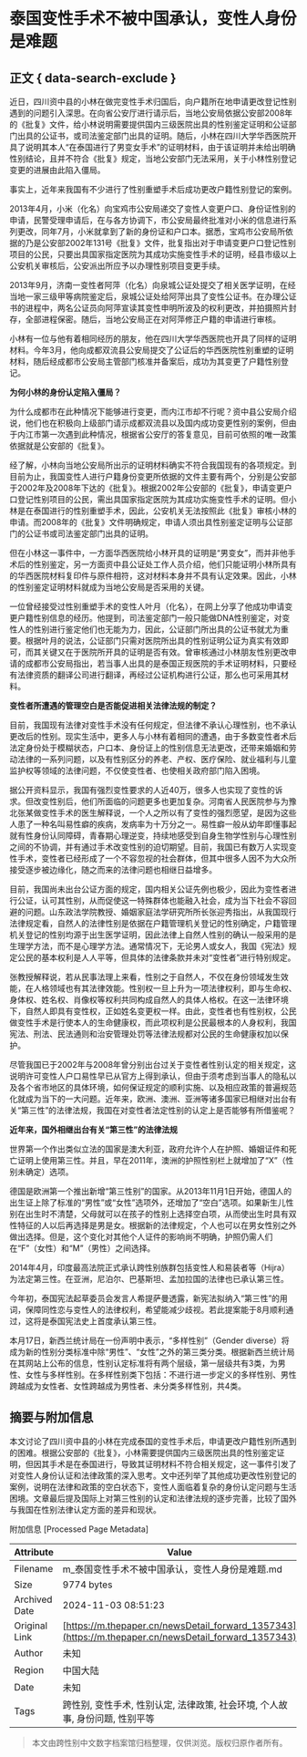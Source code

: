 # 泰国变性手术不被中国承认，变性人身份是难题

## 正文 { data-search-exclude }


近日，四川资中县的小林在做完变性手术归国后，向户籍所在地申请更改登记性别遇到的问题引入深思。在向省公安厅进行请示后，当地公安局依据公安部2008年的《批复》文件，给小林说明需要提供国内三级医院出具的性别鉴定证明和公证部门出具的公证书，或司法鉴定部门出具的证明。随后，小林在四川大学华西医院开具了说明其本人“在泰国进行了男变女手术”的证明材料，由于该证明并未给出明确性别结论，且并不符合《批复》规定，当地公安部门无法采用，关于小林性别登记变更的进展由此陷入僵局。

事实上，近年来我国有不少进行了性别重塑手术后成功更改户籍性别登记的案例。

2013年4月，小米（化名）向宝鸡市公安局递交了变性人变更户口、身份证性别的申请，民警受理申请后，在与各方协调下，市公安局最终批准对小米的信息进行系列更改，同年7月，小米就拿到了新的身份证和户口本。据悉，宝鸡市公安局所依据的乃是公安部2002年131号《批复》文件，批复指出对于申请变更户口登记性别项目的公民，只要出具国家指定医院为其成功实施变性手术的证明，经县市级以上公安机关审核后，公安派出所应予以办理性别项目变更手续。

2013年9月，济南一变性者阿萍（化名）向泉城公证处提交了相关医学证明，在经当地一家三级甲等病院鉴定后，泉城公证处给阿萍出具了变性公证书。在办理公证书的进程中，两名公证员向阿萍宣读其变性申明所波及的权利更改，并拍摄照片封存，全部进程保密。随后，当地公安局正在对阿萍修正户籍的申请进行审核。

小林有一位与他有着相同经历的朋友，他在四川大学华西医院也开具了同样的证明材料。今年3月，他向成都双流县公安局提交了公证后的华西医院性别重塑的证明材料，随后经成都市公安局主管部门核准并备案后，成功为其变更了户籍性别登记。

**为何小林的身份认定陷入僵局？**

为什么成都市在此种情况下能够进行变更，而内江市却不行呢？资中县公安局介绍说，他们也在积极向上级部门请示成都双流县以及国内成功变更性别的案例，但由于内江市第一次遇到此种情况，根据省公安厅的答复意见，目前可依照的唯一政策依据就是公安部的《批复》。

经了解，小林向当地公安局所出示的证明材料确实不符合我国现有的各项规定。到目前为止，我国变性人进行户籍身份变更所依据的文件主要有两个，分别是公安部于2002年及2008年下达的《批复》。根据2002年公安部的《批复》，申请变更户口登记性别项目的公民，需出具国家指定医院为其成功实施变性手术的证明。但小林是在泰国进行的性别重塑手术，因此，公安机关无法按照此《批复》审核小林的申请。而2008年的《批复》文件明确规定，申请人须出具性别鉴定证明与公证部门的公证书或司法鉴定部门出具的证明。

但在小林这一事件中，一方面华西医院给小林开具的证明是“男变女”，而并非他手术后的性别鉴定，另一方面资中县公证处工作人员介绍，他们只能证明小林所具有的华西医院材料复印件与原件相符，这对材料本身并不具有认定效果。因此，小林的性别鉴定证明材料就成为当地公安局是否采用的关键。

一位曾经接受过性别重塑手术的变性人叶月（化名），在网上分享了他成功申请变更户籍性别信息的经历。他提到，司法鉴定部门一般只能做DNA性别鉴定，对变性人的性别进行鉴定他们也无能为力，因此，公证部门所出具的公证书就尤为重要。根据叶月的说法，公证部门只需对医院所出具的性别证明公证为真实有效即可，而其关键又在于医院所开具的证明是否有效。曾审核通过小林朋友性别更改申请的成都市公安局指出，若当事人出具的是泰国正规医院的手术证明材料，只要经有法律资质的翻译公司进行翻译，再经过公证机构进行公证，那么也可采用其材料。

**变性者所遭遇的管理空白是否能促进相关法律法规的制定？**

目前，我国现有法律对变性手术没有任何规定，但法律不承认心理性别，也不承认更改后的性别。现实生活中，更多人与小林有着相同的遭遇，由于多数变性者术后法定身份处于模糊状态，户口本、身份证上的性别信息无法更改，还带来婚姻和劳动法律的一系列问题，以及有性别区分的养老、产权、医疗保险、就业福利与儿童监护权等领域的法律问题，不仅使变性者、也使相关政府部门陷入困境。

据公开资料显示，我国有强烈变性要求的人近40万，很多人也实现了变性的诉求。但改变性别后，他们所面临的问题更多也更加复杂。河南省人民医院参与为豫北张某做变性手术的医生解释说，一个人之所以有了变性的强烈愿望，是因为这些人患了一种名叫易性癖的疾病，发病率为十万分之一。易性癖一般从幼年即懂事起就有性身份认同障碍，青春期心理逆变，持续地感受到自身生物学性别与心理性别之间的不协调，并有通过手术改变性别的迫切期望。目前，我国已有数万人实现变性手术，变性者已经形成了一个不容忽视的社会群体，但其中很多人因不为大众所接受逐步被边缘化，随之而来的法律问题也相继日益增多。

目前，我国尚未出台公证方面的规定，国内相关公证先例也极少，因此为变性者进行公证，认可其性别，从而促使这一特殊群体也能融入社会，成为当下社会不容回避的问题。山东政法学院教授、婚姻家庭法学研究所所长张迎秀指出，从我国现行法律规定看，自然人的法律性别是依据在户籍管理机关登记的性别确定，户籍管理机关登记的性别均源于出生医学证明，因此法律上自然人性别的确认一般采用的是生理学方法，而不是心理学方法。通常情况下，无论男人或女人，我国《宪法》规定公民的基本权利是人人平等，但具体的法律条款并未对“变性者”进行特别规定。

张教授解释说，若从民事法理上来看，性别之于自然人，不仅在身份领域发生效能，在人格领域也有其法律效能。性别权一旦上升为一项法律权利，即与生命权、身体权、姓名权、肖像权等权利共同构成自然人的具体人格权。在这一法律环境下，自然人即具有变性权，正如姓名变更权一样。由此，变性者也有性别权，公民做变性手术是行使本人的生命健康权，而此项权利是公民最根本的人身权利，我国宪法、刑法、民法通则和治安管理处罚等法律法规都对公民的生命健康权加以保护。

尽管我国已于2002年与2008年曾分别出台过关于变性者性别认定的相关规定，这说明许可变性人户口易性早已从官方上得到承认，但由于须考虑到当事人的隐私以及各个省市地区的具体环境，如何保证规定的顺利实施、以及相应政策的普遍规范化就成为当下的一大问题。近年来，欧洲、澳洲、亚洲等诸多国家已相继对出台有关“第三性”的法律法规，我国在对变性者法定性别的认定上是否能够有所借鉴呢？

**近年来，国外相继出台有关“第三性”的法律法规**

世界第一个作出类似立法的国家是澳大利亚，政府允许个人在护照、婚姻证件和死亡证明上使用第三性。并且，早在2011年，澳洲的护照性别栏上就增加了“X”（性别未确定）选项。

德国是欧洲第一个推出新增“第三性别”的国家。从2013年11月1日开始，德国人的出生证上除了标准的“男性”或“女性”选项外，还增加了“空白”选项。如果新生儿性别在出生时不清楚，父母就可以在孩子的性别上选择空白项，从而使出生时具有双性特征的人以后再选择是男是女。根据新的法律规定，个人也可以在男女性别之外做出选择。但是，这个变化对其他个人证件的影响尚不明确，护照仍需人们在“F”（女性）和“M”（男性）之间选择。

2014年4月，印度最高法院正式承认跨性别族群包括变性人和易装者等（Hijra）为法定第三性。在亚洲，尼泊尔、巴基斯坦、孟加拉国的法律也已承认第三性。

今年初，泰国宪法起草委员会发言人希提萨曼透露，新宪法拟纳入“第三性”的用词，保障同性恋与变性人的法律权利，希望能减少歧视。若此提案能于8月顺利通过，这将是泰国宪法史上首度承认第三性。

本月17日，新西兰统计局在一份声明中表示，“多样性别”（Gender diverse）将成为新的性别分类标准中除“男性”、“女性”之外的第三类分类。根据新西兰统计局在其网站上公布的信息，性别认定标准将有两个层级，第一层级共有3类，为男性、女性与多样性别。在多样性别类下包括：不进行进一步定义的多样性别、男性跨越成为女性者、女性跨越成为男性者、未分类多样性别，共4类。

## 摘要与附加信息

<!-- tcd_abstract -->
本文讨论了四川资中县的小林在完成泰国的变性手术后，申请更改户籍性别所遇到的困难。根据公安部的《批复》，小林需要提供国内三级医院出具的性别鉴定证明，但因其手术是在泰国进行，导致其证明材料不符合相关规定，这一事件引发了对变性人身份认证和法律政策的深入思考。文中还列举了其他成功更改性别登记的案例，说明在法律和政策的空白状态下，变性人面临着复杂的身份认定问题与生活困境。文章最后提及国际上对第三性别的认定和法律法规的逐步完善，比较了国外与我国在性别法律认定方面的差异和现状。
<!-- tcd_abstract_end -->

附加信息 [Processed Page Metadata]

| Attribute       | Value                                  |
|-----------------|----------------------------------------|
| Filename        | m_泰国变性手术不被中国承认，变性人身份是难题.md                             |
| Size            | 9774 bytes                           |
| Archived Date   | 2024-11-03 08:51:23                             |
| Original Link   | [https://m.thepaper.cn/newsDetail_forward_1357343](https://m.thepaper.cn/newsDetail_forward_1357343)                       |
| Author          | 未知                               |
| Region          | 中国大陆                               |
| Date            | 未知                                 |
| Tags            | 跨性别, 变性手术, 性别认定, 法律政策, 社会环境, 个人故事, 身份问题, 性别平等                                 |
>
> 本文由跨性别中文数字档案馆归档整理，仅供浏览。版权归原作者所有。
>